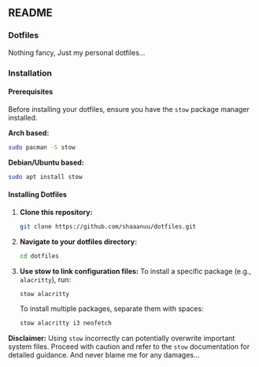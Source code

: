 ## README

### Dotfiles

Nothing fancy, Just my personal dotfiles...

### Installation

#### Prerequisites
Before installing your dotfiles, ensure you have the `stow` package manager installed.

**Arch based:**

```bash
sudo pacman -S stow
```

**Debian/Ubuntu based:**

```bash
sudo apt install stow
```

#### Installing Dotfiles
1. **Clone this repository:**
   ```bash
   git clone https://github.com/shaaanuu/dotfiles.git
   ```
2. **Navigate to your dotfiles directory:**
   ```bash
   cd dotfiles
   ```
3. **Use stow to link configuration files:**
   To install a specific package (e.g., `alacritty`), run:
   ```bash
   stow alacritty
   ```
   To install multiple packages, separate them with spaces:
   ```bash
   stow alacritty i3 neofetch
   ```

**Disclaimer:** Using `stow` incorrectly can potentially overwrite important system files. Proceed with caution and refer to the `stow` documentation for detailed guidance. And never blame me for any damages...
 